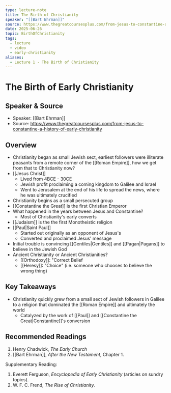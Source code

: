 ```yaml
---
type: lecture-note
title: The Birth of Christianity
speaker: "[[Bart Ehrman]]"
source: https://www.thegreatcoursesplus.com/from-jesus-to-constantine-a-history-of-early-christianity
date: 2025-06-26
topic: BirthOfChristianity
tags:
  - lecture
  - video
  - early-christianity
aliases:
  - Lecture 1 - The Birth of Christianity
---
```

# The Birth of Early Christianity
## Speaker & Source
- Speaker: [[Bart Ehrman]]
- Source: https://www.thegreatcoursesplus.com/from-jesus-to-constantine-a-history-of-early-christianity

## Overview
- Christianity began as small Jewish sect, earliest followers were illiterate peasants from a remote corner of the [[Roman Empire]], how we get from that to Christianity now?
- [[Jesus Christ]]
	- Lived from 4BCE - 30CE
	- Jewish profit proclaiming a coming kingdom to Galilee and Israel
	- Went to Jerusalem at the end of his life to spread the news, where he was ultimately crucified
- Christianity begins as a small persecuted group
- [[Constantine the Great]] is the first Christian Emperor
- What happened in the years between Jesus and Constantine?
	- Most of Christianity's early converts
- [[Judaism]] is the the first Monotheistic religion
- [[Paul|Saint Paul]]
	- Started out originally as an opponent of Jesus's
	- Converted and proclaimed Jesus' message
- Initial trouble is convincing [[Gentiles|Gentiles]] and [[Pagan|Pagans]] to believe in the Jewish God
- Ancient Christianity or Ancient Christianities?
	- [[Orthodoxy]]: "Correct Belief
	- [[Heresy]]: "Choice" (i.e. someone who chooses to believe the wrong thing)
	
## Key Takeaways

- Christianity quickly grew from a small sect of Jewish followers in Galilee to a religion that dominated the [[Roman Empire]] and ultimately the world
	- Catalyzed by the work of [[Paul]] and [[Constantine the Great|Constantine]]'s conversion

## Recommended Readings
1. Henry Chadwick, *The Early Church*
2. [[Bart Ehrman]], *After the New Testament*, Chapter 1.

Supplementary Reading: 
1. Everett Ferguson, *Encyclopedia of Early Christianity* (articles on sundry topics).
2. W. F. C. Frend, *The Rise of Christianity*.